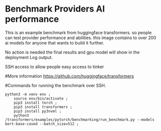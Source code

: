 # Benchmark Providers AI performance
This is an example benchmark from huggingface transformers.
so people can test provider performance and abilities.
this image contains to over 200 ai models for anyone that wants to build it further.

No action is needed the final results and gpu model will show in the deployment Log output.

SSH access to allow people easy access to tinker

#More information
https://github.com/huggingface/transformers


#Commands for running the benchmark over SSH.

	python3 -m venv env ;
        source env/bin/activate ;
        pip3 install torch ;
        pip3 install transformers ;
        pip3 install py3nvml ;
        python3 /transformers/examples/pytorch/benchmarking/run_benchmark.py --models bert-base-cased --batch_size=512 ;
